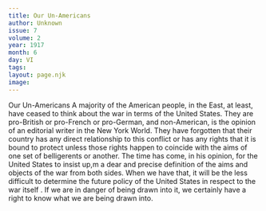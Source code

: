 ```yaml
---
title: Our Un-Americans
author: Unknown
issue: 7
volume: 2
year: 1917
month: 6
day: VI
tags:
layout: page.njk
image:
---
```

Our Un-Americans   A majority of the American people, in the East, at least, have ceased to think about the war in terms of the United States. They are pro-British or pro-French or pro-German, and non-American, is the opinion of an editorial writer in the New York World.   They have forgotten that their country has any direct relationship to this conflict or has any rights that it is bound to protect unless those rights happen to coincide with the aims of one set of belligerents or another. The time has come, in his opinion, for the United States to insist up,m a dear and precise definition of the aims and objects of the war from both sides. When we have that, it will be the less difficult to determine the future policy of the United States in respect to the war itself . If we are in danger of being drawn into it, we certainly have a right to know what we are being drawn into.   

